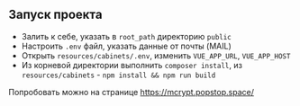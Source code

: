## Запуск проекта
- Залить к себе, указать в `root_path` директорию `public`
- Настроить `.env` файл, указать данные от почты (MAIL)
- Открыть `resources/cabinets/.env`, изменить `VUE_APP_URL`, `VUE_APP_HOST`
- Из корневой директории выполнить `composer install`, из `resources/cabinets` -  `npm install && npm run build`

Попробовать можно на странице https://mcrypt.popstop.space/